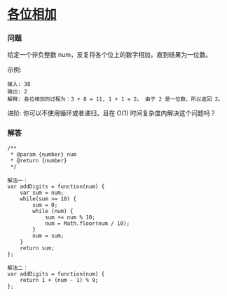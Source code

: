 # [各位相加](https://leetcode-cn.com/problems/add-digits)

### 问题

给定一个非负整数 num，反复将各个位上的数字相加，直到结果为一位数。

示例:

```
输入: 38
输出: 2
解释: 各位相加的过程为：3 + 8 = 11, 1 + 1 = 2。 由于 2 是一位数，所以返回 2。
```
进阶:
你可以不使用循环或者递归，且在 O(1) 时间复杂度内解决这个问题吗？



### 解答

```
/**
 * @param {number} num
 * @return {number}
 */

解法一：
var addDigits = function(num) {
    var sum = num;
    while(sum >= 10) {
        sum = 0;
        while (num) {
            sum += num % 10;
            num = Math.floor(num / 10);
        }
        num = sum;
    }
    return sum;
};

解法二：
var addDigits = function(num) {
    return 1 + (num - 1) % 9;
};

```
